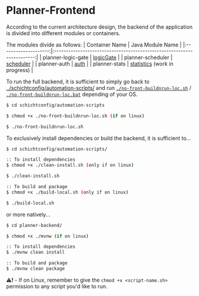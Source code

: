 # Planner-Frontend

According to the current architecture design, the backend of the application is divided into different modules or containers.

The modules divide as follows:
| Container Name       | Java Module Name                                                       |
|:--------------------:|:----------------------------------------------------------------------:|
| planner-logic-gate   | [logicGate](./modules/logicGate/)                                      |
| planner-scheduler    | [scheduler](./modules/scheduler/)                                      |
| planner-auth         | [auth](./modules/auth/)                                                |
| planner-stats        | [statistics](./modules/statistics/) (work in progress)                 |


To run the full backend, it is sufficient to simply go back to [../schichtconfig/automation-scripts/](../schichtconfig/automation-scripts/) and run [`./no-front-buildnrun-loc.sh`](../schichtconfig/automation-scripts/no-front-buildnrun-loc.sh) / [`./no-front-buildnrun-loc.bat`](../schichtconfig/automation-scripts/no-front-buildnrun-loc.bat) depending of your OS.
```sh
$ cd schichtconfig/automation-scripts

$ chmod +x ./no-front-buildnrun-loc.sh (if on linux)

$ ./no-front-buildnrun-loc.sh

```

To exclusively install dependencies or build the backend, it is sufficient to...
```sh
$ cd schichtconfig/automation-scripts/

:: To install dependencies
$ chmod +x ./clean-install.sh (only if on linux)

$ ./clean-install.sh

:: To build and package
$ chmod +x ./build-local.sh (only if on linux)

$ ./build-local.sh

```
or more natively...

```sh
$ cd planner-backend/

$ chmod +x ./mvnw (if on linux)

:: To install dependencies
$ ./mvnw clean install

:: To build and package
$ ./mvnw clean package
```

**:warning:!** - If on Linux, remember to give the `chmod +x <script-name.sh>` permission to any script you'd like to run.
